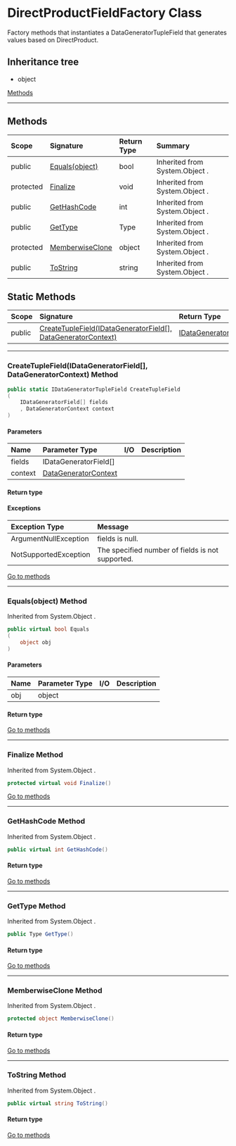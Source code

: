 ﻿


# DirectProductFieldFactory Class



Factory methods that instantiates a DataGeneratorTupleField that generates values based on DirectProduct.






## Inheritance tree
* object

[Methods](#Methods)&nbsp;&nbsp;





---
## Methods
|Scope|Signature|Return Type|Summary|
|:--|:--|:--|:--|
| public | [Equals(object)](#equalsobject-method) | bool | Inherited from  System.Object . |
| protected | [Finalize](#finalize-method) | void | Inherited from  System.Object . |
| public | [GetHashCode](#gethashcode-method) | int | Inherited from  System.Object . |
| public | [GetType](#gettype-method) | Type | Inherited from  System.Object . |
| protected | [MemberwiseClone](#memberwiseclone-method) | object | Inherited from  System.Object . |
| public | [ToString](#tostring-method) | string | Inherited from  System.Object . |
## Static Methods
|Scope|Signature|Return Type|Summary|
|:--|:--|:--|:--|
| public | [CreateTupleField(IDataGeneratorField[], DataGeneratorContext)](#createtuplefieldidatageneratorfield-datageneratorcontext-method) | [IDataGeneratorTupleField](../mxProject.Devs.DataGeneration/IDataGeneratorTupleField.md) |  |
---
### CreateTupleField(IDataGeneratorField[], DataGeneratorContext) Method


```c#
public static IDataGeneratorTupleField CreateTupleField
(
	IDataGeneratorField[] fields
	, DataGeneratorContext context
)
```
#### Parameters
|Name|Parameter Type|I/O|Description|
|:--|:--|:-:|:--|
| fields | IDataGeneratorField[] |  |  |
| context | [DataGeneratorContext](../mxProject.Devs.DataGeneration/DataGeneratorContext.md) |  |  |
#### Return type

#### Exceptions
|Exception Type|Message|
|:--|:--|
| ArgumentNullException | fields is null. |
| NotSupportedException | The specified number of fields is not supported. |

[Go to methods](#Methods)

---
### Equals(object) Method

Inherited from  System.Object .
```c#
public virtual bool Equals
(
	object obj
)
```
#### Parameters
|Name|Parameter Type|I/O|Description|
|:--|:--|:-:|:--|
| obj | object |  |  |
#### Return type


[Go to methods](#Methods)

---
### Finalize Method

Inherited from  System.Object .
```c#
protected virtual void Finalize()
```

[Go to methods](#Methods)

---
### GetHashCode Method

Inherited from  System.Object .
```c#
public virtual int GetHashCode()
```
#### Return type


[Go to methods](#Methods)

---
### GetType Method

Inherited from  System.Object .
```c#
public Type GetType()
```
#### Return type


[Go to methods](#Methods)

---
### MemberwiseClone Method

Inherited from  System.Object .
```c#
protected object MemberwiseClone()
```
#### Return type


[Go to methods](#Methods)

---
### ToString Method

Inherited from  System.Object .
```c#
public virtual string ToString()
```
#### Return type


[Go to methods](#Methods)



